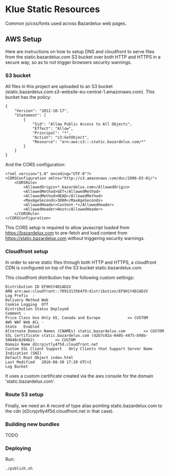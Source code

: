 # Klue Static Resources

Common js/css/fonts used across Bazardelux web pages.

## AWS Setup

Here are instructions on how to setup DNS and cloudfront to serve files from
the static.bazardelux.com S3 bucket over both HTTP and HTTPS in a secure way,
so as to not trigger browsers security warnings.

### S3 bucket

All files in this project are uploaded to an S3 bucket
(static.bazardelux.com.s3-website-eu-central-1.amazonaws.com). This bucket has
the policy:

```
{
	"Version": "2012-10-17",
	"Statement": [
		{
			"Sid": "Allow Public Access to All Objects",
			"Effect": "Allow",
			"Principal": "*",
			"Action": "s3:GetObject",
			"Resource": "arn:aws:s3:::static.bazardelux.com/*"
		}
	]
}
```

And the CORS configuration:

```
<?xml version="1.0" encoding="UTF-8"?>
<CORSConfiguration xmlns="http://s3.amazonaws.com/doc/2006-03-01/">
    <CORSRule>
        <AllowedOrigin>*.bazardelux.com</AllowedOrigin>
        <AllowedMethod>GET</AllowedMethod>
        <AllowedMethod>HEAD</AllowedMethod>
        <MaxAgeSeconds>3000</MaxAgeSeconds>
        <AllowedHeader>Content-*</AllowedHeader>
        <AllowedHeader>Host</AllowedHeader>
    </CORSRule>
</CORSConfiguration>
```

This CORS setup is required to allow javascript loaded from
https://bazardelux.com to pre-fetch and load content from
https://static.bazardelux.com without triggering security warnings.

### Cloudfront setup

In order to serve static files through both HTTP and HTTPS, a cloudfront CDN is
configured on top of the S3 bucket static.bazardelux.com.

This cloudfront distribution has the following custom settings:

```
Distribution ID	EF9H1Y4D1AD2V
ARN	arn:aws:cloudfront::709131356479:distribution/EF9H1Y4D1AD2V
Log Prefix	-
Delivery Method	Web
Cookie Logging	Off
Distribution Status	Deployed
Comment	-
Price Class	Use Only US, Canada and Europe            <= CUSTOM
AWS WAF Web ACL	-
State	Enabled
Alternate Domain Names (CNAMEs) static.bazardelux.com        <= CUSTOM
SSL Certificate	static.bazardelux.com (d2b7c02a-0405-4475-b98b-50848c6204b2)         <= CUSTOM
Domain Name	d2crpjvtly4f5d.cloudfront.net
Custom SSL Client Support	Only Clients that Support Server Name Indication (SNI)
Default Root Object	index.html
Last Modified	2016-08-30 17:20 UTC+2
Log Bucket
```

It uses a custom certificate created via the aws console for the domain
'static.bazardelux.com'.

### Route 53 setup

Finally, we need an A record of type alias pointing static.bazardelux.com to
the cdn (d2crpjvtly4f5d.cloudfront.net in that case).

### Building new bundles

TODO

### Deploying

Run:

```
./publish.sh
```